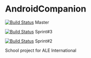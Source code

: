 # AndroidCompanion

[![Build Status](https://travis-ci.org/Altraya/AndroidCompanion.svg?branch=master)](https://travis-ci.org/Altraya/AndroidCompanion) Master 

[![Build Status](https://travis-ci.org/Altraya/AndroidCompanion.svg?branch=sprint3)](https://travis-ci.org/Altraya/AndroidCompanion) Sprint#3 

[![Build Status](https://travis-ci.org/Altraya/AndroidCompanion.svg?branch=sprint2)](https://travis-ci.org/Altraya/AndroidCompanion) Sprint#2 

School project for ALE International 


